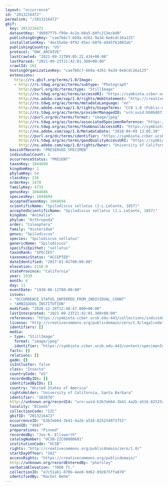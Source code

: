 ```yaml
---
layout: "occurrence"
id: "2013216472"
permalink: "/2013216472"
gbif:
  key: 2013216472
  datasetKey: "d6097f75-f99e-4c2a-b8a5-b0fc213ecbd0"
  publishingOrgKey: "cae7b6c7-669a-4261-9a34-6e8cdc16a125"
  installationKey: "4ec55ebe-9f92-45ec-b076-dd45f61003ab"
  publishingCountry: "US"
  protocol: "DWC_ARCHIVE"
  lastCrawled: "2021-09-11T09:05:22.434+00:00"
  lastParsed: "2021-09-23T21:42:01.380+00:00"
  crawlId: 161
  hostingOrganizationKey: "cae7b6c7-669a-4261-9a34-6e8cdc16a125"
  extensions:
    http://rs.gbif.org/terms/1.0/Image:
    - http://rs.tdwg.org/ac/terms/subtype: "Photograph"
      http://purl.org/dc/terms/type: "StillImage"
      http://rs.tdwg.org/ac/terms/accessURI: "https://symbiota.ccber.ucsb.edu:443/content/specimenImages/UCSB_IZC/UCSB-IZC00008/UCSB-IZC00008681_lg.jpg"
      http://ns.adobe.com/xap/1.0/rights/WebStatement: "http://creativecommons.org/publicdomain/zero/1.0/"
      http://rs.tdwg.org/ac/terms/metadataLanguage: "en"
      http://ns.adobe.com/xap/1.0/rights/UsageTerms: "CC0 1.0 (Public-domain)"
      http://rs.tdwg.org/ac/terms/providerManagedID: "urn:uuid:bb8b8871-263e-4d3f-b8cc-68b1875e5dd2"
      http://purl.org/dc/terms/format: "image/jpeg"
      http://rs.tdwg.org/ac/terms/associatedSpecimenReference: "https://symbiota.ccber.ucsb.edu:443/collections/individual/index.php?occid=103670"
      http://rs.tdwg.org/ac/terms/thumbnailAccessURI: "https://symbiota.ccber.ucsb.edu:443/content/specimenImages/UCSB_IZC/UCSB-IZC00008/UCSB-IZC00008681_tn.jpg"
      http://ns.adobe.com/xap/1.0/MetadataDate: "2018-04-09 13:05:30"
      http://purl.org/dc/terms/identifier: "https://symbiota.ccber.ucsb.edu:443/content/specimenImages/UCSB_IZC/UCSB-IZC00008/UCSB-IZC00008681_lg.jpg"
      http://rs.tdwg.org/ac/terms/goodQualityAccessURI: "https://symbiota.ccber.ucsb.edu:443/content/specimenImages/UCSB_IZC/UCSB-IZC00008/UCSB-IZC00008681.jpg"
      http://ns.adobe.com/xap/1.0/rights/Owner: "University of California, Santa Barbara"
  basisOfRecord: "PRESERVED_SPECIMEN"
  individualCount: 1
  occurrenceStatus: "PRESENT"
  taxonKey: 1044694
  kingdomKey: 1
  phylumKey: 54
  classKey: 216
  orderKey: 1470
  familyKey: 4733
  genusKey: 1044686
  speciesKey: 1044694
  acceptedTaxonKey: 1044694
  scientificName: "Spilodiscus sellatus (J.L.LeConte, 1857)"
  acceptedScientificName: "Spilodiscus sellatus (J.L.LeConte, 1857)"
  kingdom: "Animalia"
  phylum: "Arthropoda"
  order: "Coleoptera"
  family: "Histeridae"
  genus: "Spilodiscus"
  species: "Spilodiscus sellatus"
  genericName: "Spilodiscus"
  specificEpithet: "sellatus"
  taxonRank: "SPECIES"
  taxonomicStatus: "ACCEPTED"
  dateIdentified: "2017-01-01T00:00:00"
  elevation: 2158.0
  stateProvince: "California"
  year: 1930
  month: 6
  day: 11
  eventDate: "1930-06-11T00:00:00"
  issues:
  - "OCCURRENCE_STATUS_INFERRED_FROM_INDIVIDUAL_COUNT"
  - "AMBIGUOUS_INSTITUTION"
  modified: "2020-12-28T12:48:47.000+00:00"
  lastInterpreted: "2021-09-23T21:42:01.380+00:00"
  references: "https://symbiota.ccber.ucsb.edu:443/collections/individual/index.php?occid=103670"
  license: "http://creativecommons.org/publicdomain/zero/1.0/legalcode"
  identifiers: []
  media:
  - type: "StillImage"
    format: "image/jpeg"
    identifier: "https://symbiota.ccber.ucsb.edu:443/content/specimenImages/UCSB_IZC/UCSB-IZC00008/UCSB-IZC00008681_lg.jpg"
  facts: []
  relations: []
  gadm: {}
  isInCluster: false
  class: "Insecta"
  countryCode: "US"
  recordedByIDs: []
  identifiedByIDs: []
  country: "United States of America"
  rightsHolder: "University of California, Santa Barbara"
  identifier: "103670"
  http://unknown.org/recordId: "urn:uuid:b3b7eb64-3b41-4a2b-a516-825254871f52"
  locality: "Bloods"
  collectionCode: "IZC"
  gbifID: "2013216472"
  occurrenceID: "b3b7eb64-3b41-4a2b-a516-825254871f52"
  taxonID: "4987"
  preparations: "Pinned"
  recordedBy: "Joe K. Ellsworth"
  catalogNumber: "UCSB-IZC00008681"
  institutionCode: "UCSB"
  rights: "http://creativecommons.org/publicdomain/zero/1.0/"
  startDayOfYear: "162"
  accessRights: "https://creativecommons.org/publicdomain/"
  http://unknown.org/recordEnteredBy: "phorsley"
  verbatimElevation: "7080 ft."
  collectionID: "e7c51ab1-870b-4ee8-9d62-092875ffa870"
  identifiedBy: "Rachel Behm"
---
```

